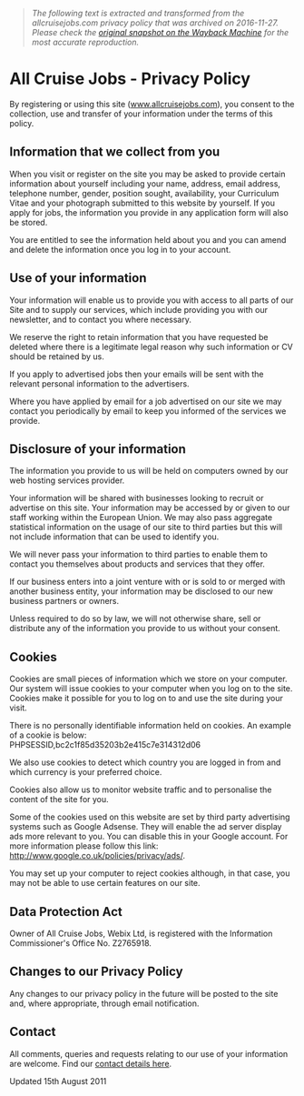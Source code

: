 > *The following text is extracted and transformed from the allcruisejobs.com privacy policy that was archived on 2016-11-27. Please check the [original snapshot on the Wayback Machine](https://web.archive.org/web/20161127231951id_/http%3A//www.allcruisejobs.com/privacy-policy) for the most accurate reproduction.*

# All Cruise Jobs - Privacy Policy

By registering or using this site (www.allcruisejobs.com), you consent to the collection, use and transfer of your information under the terms of this policy.

## Information that we collect from you

When you visit or register on the site you may be asked to provide certain information about yourself including your name, address, email address, telephone number, gender, position sought, availability, your Curriculum Vitae and your photograph submitted to this website by yourself. If you apply for jobs, the information you provide in any application form will also be stored.

You are entitled to see the information held about you and you can amend and delete the information once you log in to your account.

## Use of your information

Your information will enable us to provide you with access to all parts of our Site and to supply our services, which include providing you with our newsletter, and to contact you where necessary.

We reserve the right to retain information that you have requested be deleted where there is a legitimate legal reason why such information or CV should be retained by us.

If you apply to advertised jobs then your emails will be sent with the relevant personal information to the advertisers.

Where you have applied by email for a job advertised on our site we may contact you periodically by email to keep you informed of the services we provide.

## Disclosure of your information

The information you provide to us will be held on computers owned by our web hosting services provider.

Your information will be shared with businesses looking to recruit or advertise on this site. Your information may be accessed by or given to our staff working within the European Union. We may also pass aggregate statistical information on the usage of our site to third parties but this will not include information that can be used to identify you.

We will never pass your information to third parties to enable them to contact you themselves about products and services that they offer.

If our business enters into a joint venture with or is sold to or merged with another business entity, your information may be disclosed to our new business partners or owners.

Unless required to do so by law, we will not otherwise share, sell or distribute any of the information you provide to us without your consent.

## Cookies

Cookies are small pieces of information which we store on your computer. Our system will issue cookies to your computer when you log on to the site. Cookies make it possible for you to log on to and use the site during your visit.

There is no personally identifiable information held on cookies. An example of a cookie is below:  
PHPSESSID,bc2c1f85d35203b2e415c7e314312d06

We also use cookies to detect which country you are logged in from and which currency is your preferred choice.

Cookies also allow us to monitor website traffic and to personalise the content of the site for you.

Some of the cookies used on this website are set by third party advertising systems such as Google Adsense. They will enable the ad server display ads more relevant to you. You can disable this in your Google account. For more information please follow this link: <http://www.google.co.uk/policies/privacy/ads/>.

You may set up your computer to reject cookies although, in that case, you may not be able to use certain features on our site.

## Data Protection Act

Owner of All Cruise Jobs, Webix Ltd, is registered with the Information Commissioner's Office No. Z2765918.

## Changes to our Privacy Policy

Any changes to our privacy policy in the future will be posted to the site and, where appropriate, through email notification.

## Contact

All comments, queries and requests relating to our use of your information are welcome. Find our [contact details here](http://www.allcruisejobs.com/contact/).

Updated 15th August 2011
